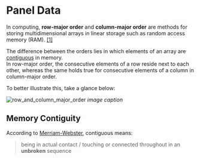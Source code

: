 # Panel Data

In computing, **row-major order** and **column-major order** are methods for storing multidimensional arrays in linear storage such as random access memory (RAM). [[1]](https://en.wikipedia.org/wiki/Row-_and_column-major_order)

The difference between the orders lies in which elements of an array are [contiguous](#memory-contiguity) in memory. <br>
In row-major order, the consecutive elements of a row reside next to each other, whereas the same holds true for consecutive elements of a column in column-major order.

To better illustrate this, take a glance below:

![row_and_column_major_order](https://upload.wikimedia.org/wikipedia/commons/thumb/4/4d/Row_and_column_major_order.svg/360px-Row_and_column_major_order.svg.png)
*image caption*


## Memory Contiguity
According to [Merriam-Webster](https://www.merriam-webster.com/dictionary/contiguous), contiguous means:

> being in actual contact / touching or connected throughout in an **unbroken** sequence
